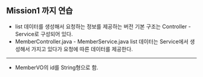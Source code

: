 ## Mission1 까지 연습
- list 데이터를 생성해서 요청하는 정보를 제공하는 버전 기본 구조는 Controller - Service로 구성되어 있다. 
- MemberController.java - MemberService.java list 데이터는 Service에서 생성해서 가지고 있다가 요청에 따른 데이터를 제공한다.
--- 
- MemberVO의 id를 String형으로 함.
